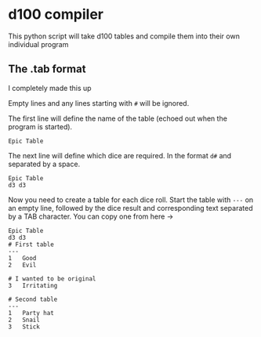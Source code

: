 # d100 compiler
This python script will take d100 tables and compile them into their own individual program

## The .tab format
I completely made this up

Empty lines and any lines starting with `#` will be ignored.

The first line will define the name of the table (echoed out when the program is started).

```
Epic Table
```

The next line will define which dice are required. In the format `d#` and separated by a space.

```
Epic Table
d3 d3
```

Now you need to create a table for each dice roll. Start the table with `---` on an empty line, followed by the dice result and corresponding text separated by a TAB character. You can copy one from here -> `	`

```
Epic Table
d3 d3
# First table
---
1	Good
2	Evil

# I wanted to be original
3	Irritating

# Second table
---
1	Party hat
2	Snail
3	Stick
```


